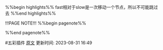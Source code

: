 %%begin highlights%%
fast相对于slow是一次移动一个节点，所以不可能跳过去
%%end highlights%%

!!!PAGE NOTE!!!
%%begin pagenote%%

%%end pagenote%%

 #五彩插件 [原文](https://github.com/youngyangyang04/leetcode-master/blob/master/problems/0142.%E7%8E%AF%E5%BD%A2%E9%93%BE%E8%A1%A8II.md)
更新时间: 2023-08-31 16:49